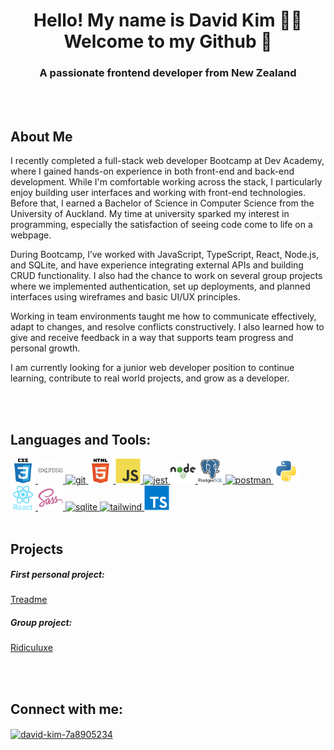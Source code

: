 <h1 align="center">Hello! My name is David Kim 👋🏼 Welcome to my Github 🤗</h1>
<h3 align="center">A passionate frontend developer from New Zealand</h3>
<br>
<br>

<h2>About Me</h2>
<p>I recently completed a full-stack web developer Bootcamp at Dev Academy, where I gained hands-on experience in both front-end and back-end development. While I'm comfortable working across the stack, I particularly enjoy building user interfaces and working with front-end technologies. Before that, I earned a Bachelor of Science in Computer Science from the University of Auckland. My time at university sparked my interest in programming, especially the satisfaction of seeing code come to life on a webpage.</p>

<p>During Bootcamp, I’ve worked with JavaScript, TypeScript, React, Node.js, and SQLite, and have experience integrating external APIs and building CRUD functionality. I also had the chance to work on several group projects where we implemented authentication, set up deployments, and planned interfaces using wireframes and basic UI/UX principles.</p>

<p>Working in team environments taught me how to communicate effectively, adapt to changes, and resolve conflicts constructively. I also learned how to give and receive feedback in a way that supports team progress and personal growth.</p>

<p>I am currently looking for a junior web developer position to continue learning, contribute to real world projects, and grow as a developer.</p>

<br>
<br>

<h2>Languages and Tools:</h2>
<a href="https://www.w3schools.com/css/" target="_blank" rel="noreferrer">
  <img src="https://raw.githubusercontent.com/devicons/devicon/master/icons/css3/css3-original-wordmark.svg" alt="css3" width="40" height="40"/>
</a>
<a href="https://expressjs.com" target="_blank" rel="noreferrer"> 
  <img src="https://raw.githubusercontent.com/devicons/devicon/master/icons/express/express-original-wordmark.svg" alt="express" width="40" height="40"/> 
</a>
<a href="https://git-scm.com/" target="_blank" rel="noreferrer"> 
  <img src="https://www.vectorlogo.zone/logos/git-scm/git-scm-icon.svg" alt="git" width="40" height="40"/> 
</a> 
<a href="https://www.w3.org/html/" target="_blank" rel="noreferrer">
  <img src="https://raw.githubusercontent.com/devicons/devicon/master/icons/html5/html5-original-wordmark.svg" alt="html5" width="40" height="40"/> 
</a>
<a href="https://developer.mozilla.org/en-US/docs/Web/JavaScript" target="_blank" rel="noreferrer">
  <img src="https://raw.githubusercontent.com/devicons/devicon/master/icons/javascript/javascript-original.svg" alt="javascript" width="40" height="40"/> 
</a>
<a href="https://jestjs.io" target="_blank" rel="noreferrer"> 
  <img src="https://www.vectorlogo.zone/logos/jestjsio/jestjsio-icon.svg" alt="jest" width="40" height="40"/> 
</a> 
<a href="https://nodejs.org" target="_blank" rel="noreferrer"> 
  <img src="https://raw.githubusercontent.com/devicons/devicon/master/icons/nodejs/nodejs-original-wordmark.svg" alt="nodejs" width="40" height="40"/> 
</a>
<a href="https://www.postgresql.org" target="_blank" rel="noreferrer"> 
  <img src="https://raw.githubusercontent.com/devicons/devicon/master/icons/postgresql/postgresql-original-wordmark.svg" alt="postgresql" width="40" height="40"/> 
</a>
<a href="https://postman.com" target="_blank" rel="noreferrer"> 
  <img src="https://www.vectorlogo.zone/logos/getpostman/getpostman-icon.svg" alt="postman" width="40" height="40"/>
</a>
<a href="https://www.python.org" target="_blank" rel="noreferrer"> 
  <img src="https://raw.githubusercontent.com/devicons/devicon/master/icons/python/python-original.svg" alt="python" width="40" height="40"/> 
</a>
<a href="https://reactjs.org/" target="_blank" rel="noreferrer">
  <img src="https://raw.githubusercontent.com/devicons/devicon/master/icons/react/react-original-wordmark.svg" alt="react" width="40" height="40"/> 
</a>
<a href="https://sass-lang.com" target="_blank" rel="noreferrer"> 
  <img src="https://raw.githubusercontent.com/devicons/devicon/master/icons/sass/sass-original.svg" alt="sass" width="40" height="40"/> 
</a>
<a href="https://www.sqlite.org/" target="_blank" rel="noreferrer"> 
  <img src="https://www.vectorlogo.zone/logos/sqlite/sqlite-icon.svg" alt="sqlite" width="40" height="40"/>
</a>
<a href="https://tailwindcss.com/" target="_blank" rel="noreferrer">
  <img src="https://www.vectorlogo.zone/logos/tailwindcss/tailwindcss-icon.svg" alt="tailwind" width="40" height="40"/> 
</a>
<a href="https://www.typescriptlang.org/" target="_blank" rel="noreferrer">
  <img src="https://raw.githubusercontent.com/devicons/devicon/master/icons/typescript/typescript-original.svg" alt="typescript" width="40" height="40"/>
</a>

<br>
<br>

<h2>Projects</h2>
<p>  
  <h5>First personal project: </h5> <a href="https://khk980703.github.io/david-personal-project/">Treadme</a>
</p>
<p>  
  <h5>Group project: </h5> <a href="https://ridiculuxe.onrender.com/">Ridiculuxe</a>
</p>

<br>
<br>

<h2>Connect with me:</h2>
<a href="https://linkedin.com/in/david-kim-7a8905234" target="blank">
  <img align="center" src="https://raw.githubusercontent.com/rahuldkjain/github-profile-readme-generator/master/src/images/icons/Social/linked-in-alt.svg" alt="david-kim-7a8905234" height="30" width="40" />
</a>
